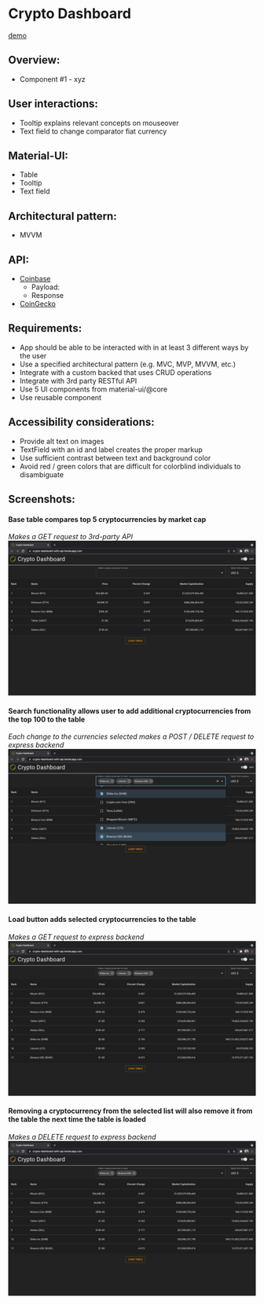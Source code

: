 # Crypto Dashboard

[demo](https://crypto-dashboard-with-api.herokuapp.com/)

## Overview:

- Component #1 - xyz

## User interactions:

- Tooltip explains relevant concepts on mouseover
- Text field to change comparator fiat currency

## Material-UI:

- Table
- Tooltip
- Text field

## Architectural pattern:

- MVVM

## API:

- [Coinbase](https://developers.coinbase.com/api/v2?javascript#)
  - Payload:
  - Response
- [CoinGecko](https://www.coingecko.com/en/api/documentation)

## Requirements:

- App should be able to be interacted with in at least 3 different ways by the user
- Use a specified architectural pattern (e.g. MVC, MVP, MVVM, etc.)
- Integrate with a custom backed that uses CRUD operations
- Integrate with 3rd party RESTful API
- Use 5 UI components from material-ui/@core
- Use reusable component

## Accessibility considerations:

- Provide alt text on images
- TextField with an id and label creates the proper markup
- Use sufficient contrast between text and background color
- Avoid red / green colors that are difficult for colorblind individuals to disambiguate

## Screenshots:

#### Base table compares top 5 cryptocurrencies by market cap
*Makes a GET request to 3rd-party API*
![base table](img/00_base_table.png)



#### Search functionality allows user to add additional cryptocurrencies from the top 100 to the table
*Each change to the currencies selected makes a POST / DELETE request to express backend*
![search](img/01_search.png)


#### Load button adds selected cryptocurrencies to the table
*Makes a GET request to express backend*
![load](img/02_load.png)



#### Removing a cryptocurrency from the selected list will also remove it from the table the next time the table is loaded
*Makes a DELETE request to express backend*
![remove](img/03_remove.png)
